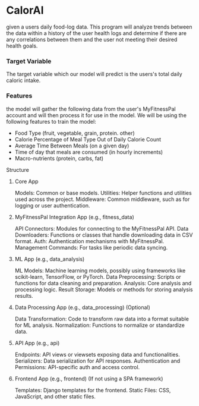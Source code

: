 # CalorAI
given a users daily food-log data. This program will analyze trends between the data within a history of the user health logs and determine if there are any correlations between them and the user not meeting their desired health goals.
### Target Variable 
The target variable which our model will predict is the users's total daily caloric intake. 

### Features 
the model will gather the following data from the user's MyFitnessPal account and will then process it for use in the model. We will be using the following features to train the model:

- Food Type (fruit, vegetable, grain, protein. other)
- Calorie Percentage of Meal Type Out of Daily Calorie Count 
- Average Time Between Meals (on a given day)
- Time of day that meals are consumed (in hourly increments)
- Macro-nutrients (protein, carbs, fat)

 Structure
1. Core App

    Models: Common or base models.
    Utilities: Helper functions and utilities used across the project.
    Middleware: Common middleware, such as for logging or user authentication.

2. MyFitnessPal Integration App (e.g., fitness_data)

    API Connectors: Modules for connecting to the MyFitnessPal API.
    Data Downloaders: Functions or classes that handle downloading data in CSV format.
    Auth: Authentication mechanisms with MyFitnessPal.
    Management Commands: For tasks like periodic data syncing.

3. ML App (e.g., data_analysis)

    ML Models: Machine learning models, possibly using frameworks like scikit-learn, TensorFlow, or PyTorch.
    Data Preprocessing: Scripts or functions for data cleaning and preparation.
    Analysis: Core analysis and processing logic.
    Result Storage: Models or methods for storing analysis results.

4. Data Processing App (e.g., data_processing) (Optional)

    Data Transformation: Code to transform raw data into a format suitable for ML analysis.
    Normalization: Functions to normalize or standardize data.

5. API App (e.g., api)

    Endpoints: API views or viewsets exposing data and functionalities.
    Serializers: Data serialization for API responses.
    Authentication and Permissions: API-specific auth and access control.

6. Frontend App (e.g., frontend) (If not using a SPA framework)

    Templates: Django templates for the frontend.
    Static Files: CSS, JavaScript, and other static files.
